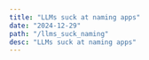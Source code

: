 ```yaml
---
title: "LLMs suck at naming apps"
date: "2024-12-29"
path: "/llms_suck_naming"
desc: "LLMs suck at naming apps"
---
```

